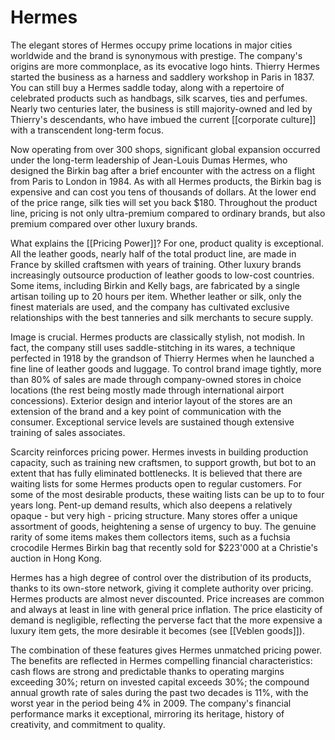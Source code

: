 # Hermes
The elegant stores of Hermes occupy prime locations in major cities worldwide and the brand is synonymous with prestige. The company's origins are more commonplace, as its evocative logo hints. Thierry Hermes started the business as a harness and saddlery workshop in Paris in 1837. You can still buy a Hermes saddle today, along with a repertoire of celebrated products such as handbags, silk scarves, ties and perfumes. Nearly two centuries later, the business is still majority-owned and led by Thierry's descendants, who have imbued the current [[corporate culture]] with a transcendent long-term focus.

Now operating from over 300 shops, significant global expansion occurred under the long-term leadership of Jean-Louis Dumas Hermes, who designed the Birkin bag after a brief encounter with the actress on a flight from Paris to London in 1984. As with all Hermes products, the Birkin bag is expensive and can cost you tens of thousands of dollars. At the lower end of the price range, silk ties will set you back $180. Throughout the product line, pricing is not only ultra-premium compared to ordinary brands, but also premium compared over other luxury brands. 

What explains the [[Pricing Power]]? For one, product quality is exceptional. All the leather goods, nearly half of the total product line, are made in France by skilled craftsmen with years of training. Other luxury brands increasingly outsource production of leather goods to low-cost countries. Some items, including Birkin and Kelly bags, are fabricated by a single artisan toiling up to 20 hours per item. Whether leather or silk, only the finest materials are used, and the company has cultivated exclusive relationships with the best tanneries and silk merchants to secure supply. 

Image is crucial. Hermes products are classically stylish, not modish. In fact, the company still uses saddle-stitching in its wares, a technique perfected in 1918 by the grandson of Thierry Hermes when he launched a fine line of leather goods and luggage. To control brand image tightly, more than 80% of sales are made through company-owned stores in choice locations (the rest being mostly made through international airport concessions). Exterior design and interior layout of the stores are an extension of the brand and a key point of communication with the consumer. Exceptional service levels are sustained though extensive training of sales associates.

Scarcity reinforces pricing power. Hermes invests in building production capacity, such as training new craftsmen, to support growth, but bot to an extent  that has fully eliminated bottlenecks. It is believed that there are waiting lists for some Hermes products open to regular customers. For some of the most desirable products, these waiting lists can be up to to four years long. Pent-up demand results, which also deepens a relatively opaque - but very high - pricing structure. Many stores offer a unique assortment of goods, heightening a sense of urgency to buy. The genuine rarity of some items makes them collectors items, such as a fuchsia crocodile Hermes Birkin bag that recently sold for $223'000 at a Christie's auction in Hong Kong. 

Hermes has a high degree of control over the distribution of its products, thanks to its own-store network, giving it complete authority over pricing. Hermes products are almost never discounted. Price increases are common and always at least in line with general price inflation. The price elasticity of demand is negligible, reflecting the perverse fact that the more expensive a luxury item gets, the more desirable it becomes (see [[Veblen goods]]).

The combination of these features gives Hermes unmatched pricing power. The benefits are reflected in Hermes compelling financial characteristics: cash flows are strong and predictable thanks to operating margins exceeding 30%; return on invested capital exceeds 30%; the compound annual growth rate of sales during the past two decades is 11%, with the worst year in the period being 4% in 2009. The company's financial performance marks it exceptional, mirroring its heritage, history of creativity, and commitment to quality. 